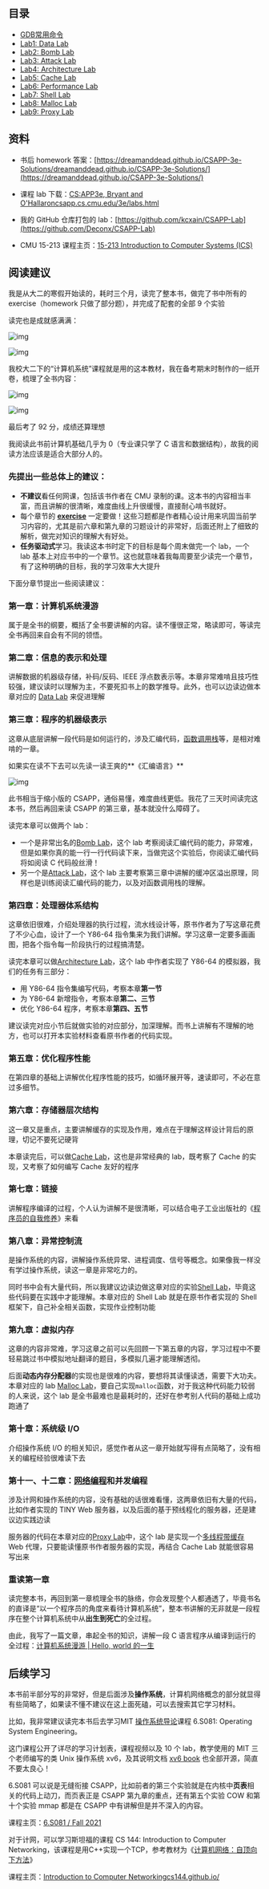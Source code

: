 ## 目录

- [GDB常用命令](/CSAPP/gdb常用命令)
- [Lab1: Data Lab](/CSAPP/Lab01-Data_Lab)
- [Lab2: Bomb Lab](/CSAPP/Lab02-Bomb_Lab)
- [Lab3: Attack Lab](/CSAPP/Lab03-Attack_Lab)
- [Lab4: Architecture Lab](/CSAPP/Lab04-Architecture_Lab)
- [Lab5: Cache Lab](/CSAPP/Lab05-Cache_Lab)
- [Lab6: Performance Lab](/CSAPP/Lab06-Performance_Lab)
- [Lab7: Shell Lab](/CSAPP/Lab07-Shell_Lab)
- [Lab8: Malloc Lab](/CSAPP/Lab08-Malloc_Lab)
- [Lab9: Proxy Lab](/CSAPP/Lab09-Proxy_Lab)

## 资料

- 书后 homework 答案：[https://dreamanddead.github.io/CSAPP-3e-Solutions/dreamanddead.github.io/CSAPP-3e-Solutions/](https://dreamanddead.github.io/CSAPP-3e-Solutions/)

- 课程 lab 下载：[CS:APP3e, Bryant and O'Hallaroncsapp.cs.cmu.edu/3e/labs.html](http://csapp.cs.cmu.edu/3e/labs.html)

- 我的 GitHub 仓库打包的 lab：[https://github.com/kcxain/CSAPP-Lab](https://github.com/Deconx/CSAPP-Lab)

- CMU 15-213 课程主页：[15-213 Introduction to Computer Systems (ICS)](http://www.cs.cmu.edu/~213/personal.html)

## 阅读建议

我是从大二的寒假开始读的，耗时三个月，读完了整本书，做完了书中所有的 exercise（homework 只做了部分题），并完成了配套的全部 9 个实验

读完也是成就感满满：

![img](./assets/v2-1435e8b4a167fb514e291aff1c7ef695_720w.webp)

![img](./assets/v2-0805340d1858d58b284d3f7537c26b10_720w.webp)

我校大二下的“计算机系统”课程就是用的这本教材，我在备考期末时制作的一纸开卷，梳理了全书内容：

![img](./assets/v2-21941a3f99caabdbb44ad5cda43834f8_720w.webp)

![img](./assets/v2-0f0072083850bbda3306ec5f71218b99_720w.webp)

最后考了 92 分，成绩还算理想

我阅读此书前计算机基础几乎为 0（专业课只学了 C 语言和数据结构），故我的阅读方法应该是适合大部分人的。

### 先提出一些总体上的建议：

- **不建议**看任何网课，包括该书作者在 CMU 录制的课。这本书的内容相当丰富，而且讲解的很清晰，难度曲线上升很缓慢，直接耐心啃书就好。
- 每个章节的 **[exercise](https://www.zhihu.com/search?q=exercise&search_source=Entity&hybrid_search_source=Entity&hybrid_search_extra={"sourceType":"answer"%2C"sourceId":2655186100})** 一定要做！这些习题都是作者精心设计用来巩固当前学习内容的，尤其是前六章和第九章的习题设计的非常好，后面还附上了细致的解析，做完对知识的理解大有好处。
- **任务驱动式**学习。我读这本书时定下的目标是每个周末做完一个 lab，一个 lab 基本上对应书中的一个章节。这也就意味着我每周要至少读完一个章节，有了这种明确的目标，我的学习效率大大提升

下面分章节提出一些阅读建议：

### 第一章：计算机系统漫游

属于是全书的纲要，概括了全书要讲解的内容。读不懂很正常，略读即可，等读完全书再回来自会有不同的领悟。

### 第二章：信息的表示和处理

讲解数据的机器级存储，补码/反码、IEEE 浮点数表示等。本章非常难啃且技巧性较强，建议读时以理解为主，不要死扣书上的数学推导。此外，也可以边读边做本章对应的 [Data Lab](https://zhuanlan.zhihu.com/p/472188244) 来促进理解

### 第三章：程序的机器级表示

这章从底层讲解一段代码是如何运行的，涉及汇编代码，[函数调用栈](https://www.zhihu.com/search?q=函数调用栈&search_source=Entity&hybrid_search_source=Entity&hybrid_search_extra={"sourceType":"answer"%2C"sourceId":2655186100})等，是相对难啃的一章。

如果实在读不下去可以先读一读王爽的**《汇编语言》**

![img](./assets/v2-5cfb610c486daa42d88e247081ac065e_720w.webp)

此书相当于缩小版的 CSAPP，通俗易懂，难度曲线更低。我花了三天时间读完这本书，然后再回来读 CSAPP 的第三章，基本就没什么障碍了。

读完本章可以做两个 lab：

- 一个是非常出名的[Bomb Lab](https://zhuanlan.zhihu.com/p/472178808)，这个 lab 考察阅读汇编代码的能力，非常难，但是如果你真的能一行一行代码读下来，当做完这个实验后，你阅读汇编代码将如阅读 C 代码般丝滑！
- 另一个是[Attack Lab](https://zhuanlan.zhihu.com/p/476396465)，这个 lab 主要考察第三章中讲解的缓冲区溢出原理，同样也是训练阅读汇编代码的能力，以及对函数调用栈的理解。

### 第四章：处理器体系结构

这章依旧很难，介绍处理器的执行过程，流水线设计等，原书作者为了写这章花费了不少心血，设计了一个 Y86-64 指令集来为我们讲解。学习这章一定要多画画图，把各个指令每一阶段执行的过程搞清楚。

读完本章可以做[Architecture Lab](https://zhuanlan.zhihu.com/p/480380496)，这个 lab 中作者实现了 Y86-64 的模拟器，我们的任务有三部分：

- 用 Y86-64 指令集编写代码，考察本章**第一节**
- 为 Y86-64 新增指令，考察本章**第二、三节**
- 优化 Y86-64 程序，考察本章**第四、五节**

建议读完对应小节后就做实验的对应部分，加深理解。而书上讲解有不理解的地方，也可以打开本实验材料查看原书作者的代码实现。

### **第五章：优化程序性能**

在第四章的基础上讲解优化程序性能的技巧，如循环展开等，速读即可，不必在意过多细节。

### 第六章：存储器层次结构

这一章又是重点，主要讲解缓存的实现及作用，难点在于理解这样设计背后的原理，切记不要死记硬背

本章读完后，可以做[Cache Lab](https://zhuanlan.zhihu.com/p/484657229)，这也是非常经典的 lab，既考察了 Cache 的实现，又考察了如何编写 Cache 友好的程序

### 第七章：链接

讲解程序编译的过程，个人认为讲解不是很清晰，可以结合电子工业出版社的《[程序员的自我修养](https://book.douban.com/subject/3652388/)》来看

### 第八章：异常控制流

是操作系统的内容，讲解操作系统异常、进程调度、信号等概念。如果像我一样没有学过操作系统，读这一章是非常吃力的。

同时书中会有大量代码，所以我建议边读边做这章对应的实验[Shell Lab](https://zhuanlan.zhihu.com/p/492645370)，毕竟这些代码要在实践中才能理解。本章对应的 Shell Lab 就是在原书作者实现的 Shell 框架下，自己补全相关函数，实现作业控制功能

### **第九章：虚拟内存**

这章的内容非常难，学习这章之前可以先回顾一下第五章的内容，学习过程中不要轻易跳过书中模拟地址翻译的题目，多模拟几遍才能理解透彻。

后面**动态内存分配器**的实现也是很难的内容，要想将其读懂读透，需要下大功夫。本章对应的 lab [Malloc Lab](https://zhuanlan.zhihu.com/p/496366818)，要自己实现`malloc`函数，对于我这种代码能力较弱的人来说，这个 lab 是全书最难也是最耗时的，还好在参考别人代码的基础上成功跑通了

### 第十章：系统级 I/O

介绍操作系统 I/O 的相关知识，感觉作者从这一章开始就写得有点简略了，没有相关的编程经验很难读下去

### 第十一、十二章：[网络编程](https://www.zhihu.com/search?q=网络编程&search_source=Entity&hybrid_search_source=Entity&hybrid_search_extra={"sourceType":"answer"%2C"sourceId":2655186100})和并发编程

涉及计网和操作系统的内容，没有基础的话很难看懂，这两章依旧有大量的代码，比如作者实现的 TINY Web 服务器，以及后面的基于预线程化的服务器，还是建议边实践边读

服务器的代码在本章对应的[Proxy Lab](https://zhuanlan.zhihu.com/p/497982541)中，这个 lab 是实现一个[多线程带缓存](https://www.zhihu.com/search?q=多线程带缓存&search_source=Entity&hybrid_search_source=Entity&hybrid_search_extra={"sourceType":"answer"%2C"sourceId":2655186100}) Web 代理，只要能读懂原书作者服务器的实现，再结合 Cache Lab 就能很容易写出来

### 重读第一章

读完整本书，再回到第一章梳理全书的脉络，你会发现整个人都通透了，毕竟书名的直译是“以一个程序员的角度来看待计算机系统”，整本书讲解的无非就是一段程序在整个计算机系统中从**出生到死亡**的全过程。

由此，我写了一篇文章，串起全书的知识，讲解一段 C 语言程序从编译到运行的全过程：[计算机系统漫游 | Hello, world 的一生](https://zhuanlan.zhihu.com/p/513307151)

## 后续学习

本书前半部分写的非常好，但是后面涉及**操作系统**，计算机网络概念的部分就显得有些简略了，如果读不懂不建议在这上面死磕，可以去搜索其它学习材料。

比如，我非常建议读完本书后去学习MIT [操作系统导论](https://www.zhihu.com/search?q=操作系统导论&search_source=Entity&hybrid_search_source=Entity&hybrid_search_extra={"sourceType":"answer"%2C"sourceId":2655186100})课程 6.S081: Operating System Engineering。

这门课程公开了详尽的学习计划表，课程视频以及 10 个 lab，教学使用的 MIT 三个老师编写的类 Unix 操作系统 xv6，及其说明文档 [xv6 book](https://pdos.csail.mit.edu/6.828/2021/xv6/book-riscv-rev2.pdf) 也全部开源，简直不要太良心！

6.S081 可以说是无缝衔接 CSAPP，比如前者的第三个实验就是在内核中**页表**相关的代码上动刀，而页表正是 CSAPP 第九章的重点，还有第五个实验 COW 和第十个实验 mmap 都是在 CSAPP 中有讲解但是并不深入的内容。

课程主页：[6.S081 / Fall 2021](https://pdos.csail.mit.edu/6.828/2021/schedule.html)

对于计网，可以学习斯坦福的课程 CS 144: Introduction to Computer Networking，该课程是用C++实现一个TCP，参考教材为《[计算机网络：自顶向下方法](https://www.zhihu.com/search?q=计算机网络：自顶向下方法&search_source=Entity&hybrid_search_source=Entity&hybrid_search_extra={"sourceType":"answer"%2C"sourceId":2655186100})》

课程主页：[Introduction to Computer Networkingcs144.github.io/](https://cs144.github.io/)
